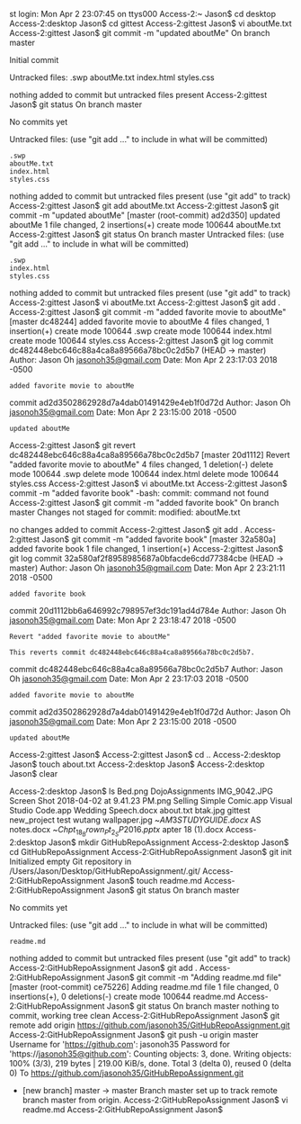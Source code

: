 st login: Mon Apr  2 23:07:45 on ttys000
Access-2:~ Jason$ cd desktop
Access-2:desktop Jason$ cd gittest
Access-2:gittest Jason$ vi aboutMe.txt
Access-2:gittest Jason$ git commit -m "updated aboutMe"
On branch master

Initial commit

Untracked files:
	.swp
	aboutMe.txt
	index.html
	styles.css

nothing added to commit but untracked files present
Access-2:gittest Jason$ git status
On branch master

No commits yet

Untracked files:
  (use "git add <file>..." to include in what will be committed)

	.swp
	aboutMe.txt
	index.html
	styles.css

nothing added to commit but untracked files present (use "git add" to track)
Access-2:gittest Jason$ git add aboutMe.txt
Access-2:gittest Jason$ git commit -m "updated aboutMe"
[master (root-commit) ad2d350] updated aboutMe
 1 file changed, 2 insertions(+)
 create mode 100644 aboutMe.txt
Access-2:gittest Jason$ git status
On branch master
Untracked files:
  (use "git add <file>..." to include in what will be committed)

	.swp
	index.html
	styles.css

nothing added to commit but untracked files present (use "git add" to track)
Access-2:gittest Jason$ vi aboutMe.txt
Access-2:gittest Jason$ git add .
Access-2:gittest Jason$ git commit -m "added favorite movie to aboutMe"
[master dc48244] added favorite movie to aboutMe
 4 files changed, 1 insertion(+)
 create mode 100644 .swp
 create mode 100644 index.html
 create mode 100644 styles.css
Access-2:gittest Jason$ git log
commit dc482448ebc646c88a4ca8a89566a78bc0c2d5b7 (HEAD -> master)
Author: Jason Oh <jasonoh35@gmail.com>
Date:   Mon Apr 2 23:17:03 2018 -0500

    added favorite movie to aboutMe

commit ad2d3502862928d7a4dab01491429e4eb1f0d72d
Author: Jason Oh <jasonoh35@gmail.com>
Date:   Mon Apr 2 23:15:00 2018 -0500

    updated aboutMe
Access-2:gittest Jason$ git revert dc482448ebc646c88a4ca8a89566a78bc0c2d5b7
[master 20d1112] Revert "added favorite movie to aboutMe"
 4 files changed, 1 deletion(-)
 delete mode 100644 .swp
 delete mode 100644 index.html
 delete mode 100644 styles.css
Access-2:gittest Jason$ vi aboutMe.txt
Access-2:gittest Jason$ commit -m "added favorite book"
-bash: commit: command not found
Access-2:gittest Jason$ git commit -m "added favorite book"
On branch master
Changes not staged for commit:
	modified:   aboutMe.txt

no changes added to commit
Access-2:gittest Jason$ git add .
Access-2:gittest Jason$ git commit -m "added favorite book"
[master 32a580a] added favorite book
 1 file changed, 1 insertion(+)
Access-2:gittest Jason$ git log
commit 32a580af2f8958985687a0bfacde6cdd77384cbe (HEAD -> master)
Author: Jason Oh <jasonoh35@gmail.com>
Date:   Mon Apr 2 23:21:11 2018 -0500

    added favorite book

commit 20d1112bb6a646992c798957ef3dc191ad4d784e
Author: Jason Oh <jasonoh35@gmail.com>
Date:   Mon Apr 2 23:18:47 2018 -0500

    Revert "added favorite movie to aboutMe"
    
    This reverts commit dc482448ebc646c88a4ca8a89566a78bc0c2d5b7.

commit dc482448ebc646c88a4ca8a89566a78bc0c2d5b7
Author: Jason Oh <jasonoh35@gmail.com>
Date:   Mon Apr 2 23:17:03 2018 -0500

    added favorite movie to aboutMe

commit ad2d3502862928d7a4dab01491429e4eb1f0d72d
Author: Jason Oh <jasonoh35@gmail.com>
Date:   Mon Apr 2 23:15:00 2018 -0500

    updated aboutMe
Access-2:gittest Jason$ 
Access-2:gittest Jason$ cd ..
Access-2:desktop Jason$ touch about.txt
Access-2:desktop Jason$ 
Access-2:desktop Jason$ clear

Access-2:desktop Jason$ ls
Bed.png
DojoAssignments
IMG_9042.JPG
Screen Shot 2018-04-02 at 9.41.23 PM.png
Selling
Simple Comic.app
Visual Studio Code.app
Wedding Speech.docx
about.txt
btak.jpg
gittest
new_project
test
wutang wallpaper.jpg
~$AM 3 STUDY GUIDE.docx
~$AS notes.docx
~$Chpt_18_Brown_Pt_2_SP2016.pptx
~$apter 18 (1).docx
Access-2:desktop Jason$ mkdir GitHubRepoAssignment
Access-2:desktop Jason$ cd GitHubRepoAssignment
Access-2:GitHubRepoAssignment Jason$ git init
Initialized empty Git repository in /Users/Jason/Desktop/GitHubRepoAssignment/.git/
Access-2:GitHubRepoAssignment Jason$ touch readme.md
Access-2:GitHubRepoAssignment Jason$ git status
On branch master

No commits yet

Untracked files:
  (use "git add <file>..." to include in what will be committed)

	readme.md

nothing added to commit but untracked files present (use "git add" to track)
Access-2:GitHubRepoAssignment Jason$ git add .
Access-2:GitHubRepoAssignment Jason$ git commit -m "Adding readme.md file"
[master (root-commit) ce75226] Adding readme.md file
 1 file changed, 0 insertions(+), 0 deletions(-)
 create mode 100644 readme.md
Access-2:GitHubRepoAssignment Jason$ git status
On branch master
nothing to commit, working tree clean
Access-2:GitHubRepoAssignment Jason$ git remote add origin https://github.com/jasonoh35/GitHubRepoAssignment.git
Access-2:GitHubRepoAssignment Jason$ git push -u origin master
Username for 'https://github.com': jasonoh35
Password for 'https://jasonoh35@github.com': 
Counting objects: 3, done.
Writing objects: 100% (3/3), 219 bytes | 219.00 KiB/s, done.
Total 3 (delta 0), reused 0 (delta 0)
To https://github.com/jasonoh35/GitHubRepoAssignment.git
 * [new branch]      master -> master
Branch master set up to track remote branch master from origin.
Access-2:GitHubRepoAssignment Jason$ vi readme.md
Access-2:GitHubRepoAssignment Jason$ 

